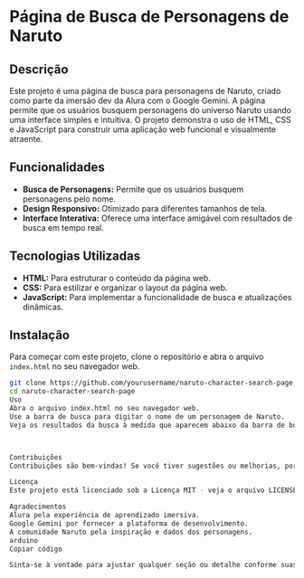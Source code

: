 # Página de Busca de Personagens de Naruto

## Descrição

Este projeto é uma página de busca para personagens de Naruto, criado como parte da imersão dev da Alura com o Google Gemini. A página permite que os usuários busquem personagens do universo Naruto usando uma interface simples e intuitiva. O projeto demonstra o uso de HTML, CSS e JavaScript para construir uma aplicação web funcional e visualmente atraente.

## Funcionalidades

- **Busca de Personagens:** Permite que os usuários busquem personagens pelo nome.
- **Design Responsivo:** Otimizado para diferentes tamanhos de tela.
- **Interface Interativa:** Oferece uma interface amigável com resultados de busca em tempo real.

## Tecnologias Utilizadas

- **HTML:** Para estruturar o conteúdo da página web.
- **CSS:** Para estilizar e organizar o layout da página web.
- **JavaScript:** Para implementar a funcionalidade de busca e atualizações dinâmicas.

## Instalação

Para começar com este projeto, clone o repositório e abra o arquivo `index.html` no seu navegador web.

```bash
git clone https://github.com/yourusername/naruto-character-search-page.git
cd naruto-character-search-page
Uso
Abra o arquivo index.html no seu navegador web.
Use a barra de busca para digitar o nome de um personagem de Naruto.
Veja os resultados da busca à medida que aparecem abaixo da barra de busca.



Contribuições
Contribuições são bem-vindas! Se você tiver sugestões ou melhorias, por favor, abra uma issue ou envie um pull request.

Licença
Este projeto está licenciado sob a Licença MIT - veja o arquivo LICENSE para detalhes.

Agradecimentos
Alura pela experiência de aprendizado imersiva.
Google Gemini por fornecer a plataforma de desenvolvimento.
A comunidade Naruto pela inspiração e dados dos personagens.
arduino
Copiar código

Sinta-se à vontade para ajustar qualquer seção ou detalhe conforme suas preferências ou recursos adicionais que você possa ter incluído!






